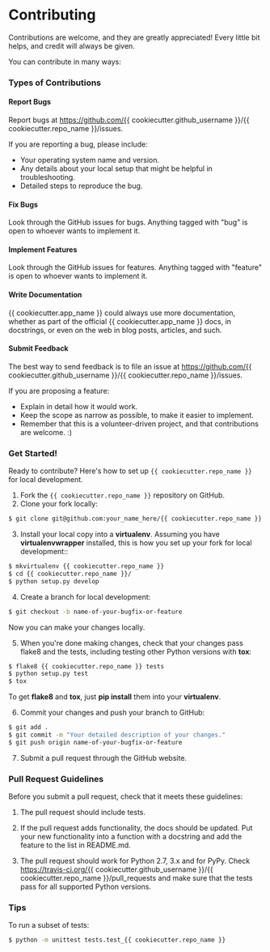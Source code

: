 # Contributing

Contributions are welcome, and they are greatly appreciated! Every little bit helps, and credit will always be given.

You can contribute in many ways:



### Types of Contributions

#### Report Bugs

Report bugs at https://github.com/{{ cookiecutter.github_username }}/{{ cookiecutter.repo_name }}/issues.

If you are reporting a bug, please include:

* Your operating system name and version.
* Any details about your local setup that might be helpful in troubleshooting.
* Detailed steps to reproduce the bug.


#### Fix Bugs

Look through the GitHub issues for bugs. Anything tagged with "bug" is open to whoever wants to implement it.

#### Implement Features

Look through the GitHub issues for features. Anything tagged with "feature" is open to whoever wants to implement it.

#### Write Documentation

{{ cookiecutter.app_name }} could always use more documentation, whether as part of the official {{ cookiecutter.app_name }} docs, in docstrings, or even on the web in blog posts, articles, and such.

#### Submit Feedback

The best way to send feedback is to file an issue at https://github.com/{{ cookiecutter.github_username }}/{{ cookiecutter.repo_name }}/issues.

If you are proposing a feature:

* Explain in detail how it would work.
* Keep the scope as narrow as possible, to make it easier to implement.
* Remember that this is a volunteer-driven project, and that contributions
  are welcome. :)



### Get Started!

Ready to contribute? Here's how to set up `{{ cookiecutter.repo_name }}` for local development.

1. Fork the `{{ cookiecutter.repo_name }}` repository on GitHub.
2. Clone your fork locally:
```bash
$ git clone git@github.com:your_name_here/{{ cookiecutter.repo_name }}.git
```

3. Install your local copy into a **virtualenv**. Assuming you have **virtualenvwrapper** installed, this is how you set up your fork for local development::
```bash
$ mkvirtualenv {{ cookiecutter.repo_name }}
$ cd {{ cookiecutter.repo_name }}/
$ python setup.py develop
```

4. Create a branch for local development:
```bash
$ git checkout -b name-of-your-bugfix-or-feature
```

   Now you can make your changes locally.

5. When you're done making changes, check that your changes pass flake8 and the tests, including testing other Python versions with **tox**:
```bash
$ flake8 {{ cookiecutter.repo_name }} tests
$ python setup.py test
$ tox
```

   To get **flake8** and **tox**, just **pip install** them into your **virtualenv**.

6. Commit your changes and push your branch to GitHub:
```bash
$ git add .
$ git commit -m "Your detailed description of your changes."
$ git push origin name-of-your-bugfix-or-feature
```

7. Submit a pull request through the GitHub website.



### Pull Request Guidelines

Before you submit a pull request, check that it meets these guidelines:

1. The pull request should include tests.

2. If the pull request adds functionality, the docs should be updated. Put your new functionality into a function with a docstring and add the feature to the list in README.md.

3. The pull request should work for Python 2.7, 3.x and for PyPy. Check https://travis-ci.org/{{ cookiecutter.github_username }}/{{ cookiecutter.repo_name }}/pull_requests and make sure that the tests pass for all supported Python versions.


###  Tips

To run a subset of tests:
```bash
$ python -m unittest tests.test_{{ cookiecutter.repo_name }}
```
